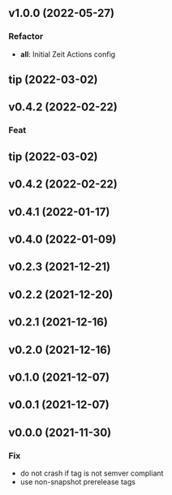 ## v1.0.0 (2022-05-27)

### Refactor

- **all**: Initial Zeit Actions config

## tip (2022-03-02)

## v0.4.2 (2022-02-22)

### Feat

## tip (2022-03-02)

## v0.4.2 (2022-02-22)

## v0.4.1 (2022-01-17)

## v0.4.0 (2022-01-09)

## v0.2.3 (2021-12-21)

## v0.2.2 (2021-12-20)

## v0.2.1 (2021-12-16)

## v0.2.0 (2021-12-16)

## v0.1.0 (2021-12-07)

## v0.0.1 (2021-12-07)

## v0.0.0 (2021-11-30)

### Fix

- do not crash if tag is not semver compliant
- use non-snapshot prerelease tags
